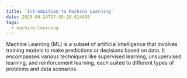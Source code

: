 ```yaml
---
title: 'Introduction to Machine Learning'
date: 2025-06-24T17:35:18.614498
tags:
  - machine-learning
---
```


Machine Learning (ML) is a subset of artificial intelligence that involves training models to make predictions or decisions based on data. It encompasses various techniques like supervised learning, unsupervised learning, and reinforcement learning, each suited to different types of problems and data scenarios.
